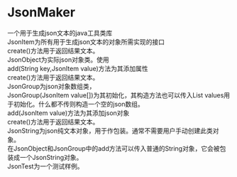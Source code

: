 # JsonMaker
一个用于生成json文本的java工具类库<br/>
JsonItem为所有用于生成json文本的对象所需实现的接口<br/>
  create()方法用于返回结果文本。<br/>
JsonObject为实际json对象类。使用<br/>
  add(String key,JsonItem value)方法为其添加属性<br/>
  create()方法用于返回结果文本。<br/>
JsonGroup为json对象数组类，<br/>
  JsonGroup(JsonItem value[])为其初始化，其构造方法也可以传入List<JsonItem> values用于初始化。什么都不传则构造一个空的json数组。<br/>
  add(JsonItem value)方法为其添加json对象<br/>
  create()方法用于返回结果文本。<br/>
JsonString为json纯文本对象，用于作包装。通常不需要用户手动创建此类对象。<br/>
  在JsonObject和JsonGroup中的add方法可以传入普通的String对象，它会被包装成一个JsonString对象。<br/>
JsonTest为一个测试样例。
